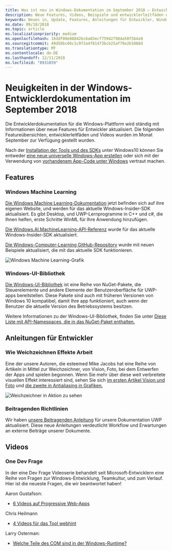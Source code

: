 ```yaml
---
title: Was ist neu in Windows-Dokumentation im September 2018 – Entwicklung von UWP-apps
description: Neue Features, Videos, Beispiele und entwicklerleitfäden wurden in der Windows 10-Entwicklerdokumentation für September 2018 hinzugefügt.
keywords: Neues in, Update, Features, Anleitungen für Entwickler, Windows 10, September
ms.date: 09/10/2018
ms.topic: article
ms.localizationpriority: medium
ms.openlocfilehash: 16ddf00e88842bc6a83ecf759427984a50f5b4a9
ms.sourcegitcommit: 49d58bc66c1c9f2a4f81473bcb25af79e2b1088d
ms.translationtype: MT
ms.contentlocale: de-DE
ms.lasthandoff: 12/11/2018
ms.locfileid: "8931859"
---
```

# <a name="whats-new-in-the-windows-developer-docs-in-september-2018"></a>Neuigkeiten in der Windows-Entwicklerdokumentation im September 2018

Die Entwicklerdokumentation für die Windows-Plattform wird ständig mit Informationen über neue Features für Entwickler aktualisiert. Die folgenden Featureübersichten, entwicklerleitfäden und Videos wurden im Monat September zur Verfügung gestellt wurden.

Nach der [Installation der Tools und des SDKs](http://go.microsoft.com/fwlink/?LinkId=821431) unter Windows10 können Sie entweder [eine neue universelle Windows-App erstellen](../get-started/create-uwp-apps.md) oder sich mit der Verwendung von [vorhandenem App-Code unter Windows](../porting/index.md) vertraut machen.

## <a name="features"></a>Features

### <a name="windows-machine-learning"></a>Windows Machine Learning

[Die Windows Machine Learning-Dokumentation](https://docs.microsoft.com/windows/ai/) jetzt befinden sich auf ihre eigenen Website, und werden für das aktuelle Windows-Insider-SDK aktualisiert. Es gibt Desktop, und UWP-Lernprogramme in C++ und c#, die Ihnen helfen, erste Schritte WinML für Ihre Anwendung hinzufügen.

[Die Windows.AI.MachineLearning-API-Referenz](https://docs.microsoft.com/uwp/api/windows.ai.machinelearning) wurde für das aktuelle Windows-Insider-SDK aktualisiert.

[Die Windows-Computer-Learning GitHub-Repository](https://github.com/Microsoft/Windows-Machine-Learning) wurde mit neuen Beispiele aktualisiert, die mit das aktuelle SDK funktionieren.

![Windows Machine Learning-Grafik](images/winml-graphic.png)

### <a name="windows-ui-library"></a>Windows-UI-Bibliothek

[Die Windows-UI-Bibliothek](https://aka.ms/winui-docs) ist eine Reihe von NuGet-Pakete, die Steuerelemente und andere Elemente der Benutzeroberfläche für UWP-apps bereitstellen. Diese Pakete sind auch mit früheren Versionen von Windows 10 kompatibel, damit Ihre app funktioniert, auch wenn der Benutzer die aktuelle Version des Betriebssystems besitzen.

Weitere Informationen zu der Windows-UI-Bibliothek, finden Sie unter [Diese Liste mit API-Namespaces, die in das NuGet-Paket enthalten.](https://docs.microsoft.com/uwp/api/overview/winui/)

## <a name="developer-guidance"></a>Anleitungen für Entwickler

### <a name="how-blur-effects-work"></a>Wie Weichzeichnen Effekte Arbeit

Eine der unsere Autoren, die esteemed Mike Jacobs hat eine Reihe von Artikeln in Mittel zur Weichzeichner, von Vision, Foto, bei dem Entwerfen der Apps und spielen begonnen. Wenn Sie mehr über diese weit verbreitete visuellen Effekt interessiert sind, sehen Sie sich [im ersten Artikel Vision und Foto](https://medium.com/microsoft-design/science-in-the-system-how-blur-effects-work-8b0590996e09) und [die zweite in Antialiasing in Grafiken.](https://medium.com/microsoft-design/science-in-the-system-how-blur-effects-work-part-2-c5589a738515)

![Weichzeichner in Aktion zu sehen](images/blur-example.jpg)

### <a name="contributing-guidance"></a>Beitragenden Richtlinien

Wir haben [unsere Beitragenden Anleitung](https://github.com/MicrosoftDocs/windows-uwp/blob/docs/CONTRIBUTING.md) für unsere Dokumentation UWP aktualisiert. Diese neue Anleitungen verdeutlicht Workflow und Erwartungen an externe Beiträge unserer Dokumente.

## <a name="videos"></a>Videos

### <a name="one-dev-question"></a>One Dev Frage

In der eine Dev Frage Videoserie behandelt seit Microsoft-Entwicklern eine Reihe von Fragen zur Windows-Entwicklung, Teamkultur, und zum Verlauf. Hier ist die neueste Fragen, die wir beantwortet haben!

Aaron Gustafson:

* [6 Videos auf Progressive Web-Apps](https://www.youtube.com/playlist?list=PLWs4_NfqMtoyPHoI-CIB71mEq-om6m35I)

Chris Heilmann

* [4 Videos für das Tool webhint](https://www.youtube.com/watch?v=eXfmxmiA00Y&list=PLWs4_NfqMtow00LM-vgyECAlMDxx84Q2v)

Larry Osterman:

* [Welche Teile des COM sind in der Windows-Runtime?](https://youtu.be/_nsMjHqRn1w)